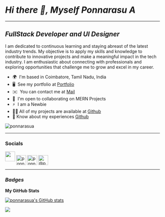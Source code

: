 # *Hi there 👋, Myself Ponnarasu A*
------------------------------------
## *FullStack Developer and UI Designer*


I am dedicated to continuous learning and staying abreast of the latest industry trends. My objective is to apply my skills and knowledge to contribute to innovative projects and make a meaningful impact in the tech industry. I am enthusiastic about connecting with professionals and exploring opportunities that challenge me to grow and excel in my career.

* 🌍  I'm based in Coimbatore, Tamil Nadu, India
* 🖥️  See my portfolio at [Portfolio](http://ponnarasua.github.io)
* ✉️  You can contact me at [Mail](mailto:ponnarasua410@gmail.com)
* 🤝  I'm open to collaborating on MERN Projects
* ⚡  I am a Newbie
* 👨‍💻 All of my projects are available at [Github](http://ponnarasua.github.io)
* 📄 Know about my experiences [Github](http://ponnarasua.github.io)

<p align="left"> <img src="https://komarev.com/ghpvc/?username=ponnarasua&label=Profile%20views&color=0e75b6&style=flat" alt="ponnarasua" /> </p>

---------------------------------------

### Socials

<p align="left"> <a href="https://www.linkedin.com/in/ponnarasu-a-7997a11b8/" target="_blank" rel="noreferrer"><img src="https://raw.githubusercontent.com/danielcranney/readme-generator/main/public/icons/socials/linkedin.svg" width="32" height="32" /></a> 
<a href="https://kaggle.com/ponnarasua" target="blank"><img align="center" src="https://raw.githubusercontent.com/rahuldkjain/github-profile-readme-generator/master/src/images/icons/Social/kaggle.svg" alt="ponnarasua" height="32" width="32" /></a>
<a href="https://www.leetcode.com/ponnarasu_a" target="blank"><img align="center" src="https://raw.githubusercontent.com/rahuldkjain/github-profile-readme-generator/master/src/images/icons/Social/leet-code.svg" alt="ponnarasu_a" height="32" width="32" /></a>
<a href="https://www.hackerearth.com/@ponnarasua" target="blank"><img align="center" src="https://raw.githubusercontent.com/rahuldkjain/github-profile-readme-generator/master/src/images/icons/Social/hackerearth.svg" alt="@ponnarasua" height="32" width="32" /></a>
</p>

---------------------------------------

### *Badges*

<b>My GitHub Stats</b>

<a href="http://www.github.com/ponnarasua"><img src="https://github-readme-stats.vercel.app/api?username=ponnarasua&show_icons=true&hide=stars,&count_private=true&title_color=6366f1&text_color=ffffff&icon_color=6366f1&bg_color=1c1917&hide_border=true&show_icons=true" alt="ponnarasua's GitHub stats" /></a>

<a href="https://github.com/ponnarasua"><img src="https://github-readme-streak-stats.herokuapp.com/?user=ponnarasua&stroke=ffffff&background=1c1917&ring=6366f1&fire=6366f1&currStreakNum=ffffff&currStreakLabel=6366f1&sideNums=ffffff&sideLabels=ffffff&dates=ffffff&hide_border=true" /></a>

